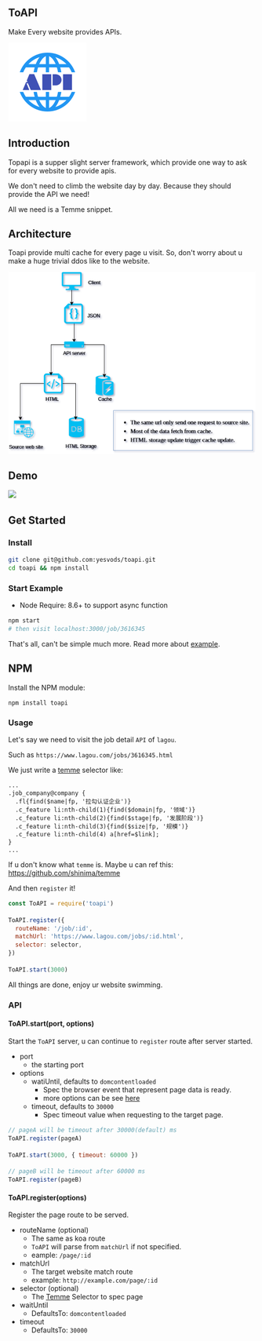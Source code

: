 ## ToAPI

Make Every website provides APIs.

![](docs/imgs/api.png)

## Introduction

Topapi is a supper slight server framework, which provide one way to ask for every website to provide apis.

We don't need to climb the website day by day. Because they should provide the API we need!

All we need is a Temme snippet.

## Architecture

Toapi provide multi cache for every page u visit. So, don't worry about u make a huge trivial ddos like to the website.

![](docs/imgs/diagram.png)

## Demo

![](docs/imgs/toapi.gif)

## Get Started

### Install

```bash
git clone git@github.com:yesvods/toapi.git
cd toapi && npm install
```

### Start Example

* Node Require: 8.6+ to support async function

```bash
npm start
# then visit localhost:3000/job/3616345
```

That's all, can't be simple much more. Read more about [example](example).

## NPM

Install the NPM module:

```
npm install toapi
```

### Usage

Let's say we need to visit the job detail `API` of `lagou`.

Such as `https://www.lagou.com/jobs/3616345.html`

We just write a [temme](https://github.com/shinima/temme) selector like:

```
...
.job_company@company {
  .fl{find($name|fp, '拉勾认证企业')}
  .c_feature li:nth-child(1){find($domain|fp, '领域')}
  .c_feature li:nth-child(2){find($stage|fp, '发展阶段')}
  .c_feature li:nth-child(3){find($size|fp, '规模')}
  .c_feature li:nth-child(4) a[href=$link];
}
...
```

If u don't know what `temme` is. Maybe u can ref this: https://github.com/shinima/temme

And then `register` it!

```js
const ToAPI = require('toapi')

ToAPI.register({
  routeName: '/job/:id',
  matchUrl: 'https://www.lagou.com/jobs/:id.html',
  selector: selector,
})

ToAPI.start(3000)
```

All things are done, enjoy ur website swimming.

### API

#### ToAPI.start(port, options)

Start the `ToAPI` server, u can continue to `register` route after server started.

* port
  * the starting port
* options
  * watiUntil, defaults to `domcontentloaded`
    * Spec the browser event that represent page data is ready.
    * more options can be see [here](https://github.com/GoogleChrome/puppeteer/blob/master/docs/api.md#pagegotourl-options)
  * timeout, defaults to `30000`
    * Spec timeout value when requesting to the target page.

```js
// pageA will be timeout after 30000(default) ms
ToAPI.register(pageA)

ToAPI.start(3000, { timeout: 60000 })

// pageB will be timeout after 60000 ms
ToAPI.register(pageB)
```

#### ToAPI.register(options)

Register the page route to be served.

* routeName (optional)
  * The same as koa route
  * `ToAPI` will parse from `matchUrl` if not specified.
  * eample: `/page/:id`
* matchUrl
  * The target website match route
  * example: `http://example.com/page/:id`
* selector (optional)
  * The [Temme](https://github.com/shinima/temme) Selector to spec page
* waitUntil
  * DefaultsTo: `domcontentloaded`
* timeout
  * DefaultsTo: `30000`
